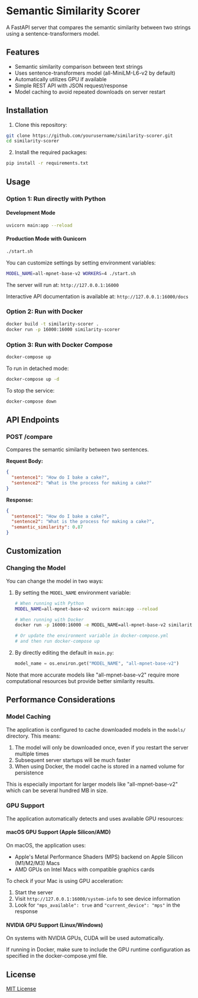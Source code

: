 # Semantic Similarity Scorer

A FastAPI server that compares the semantic similarity between two strings using a sentence-transformers model.

## Features

- Semantic similarity comparison between text strings
- Uses sentence-transformers model (all-MiniLM-L6-v2 by default)
- Automatically utilizes GPU if available
- Simple REST API with JSON request/response
- Model caching to avoid repeated downloads on server restart

## Installation

1. Clone this repository:
```bash
git clone https://github.com/yourusername/similarity-scorer.git
cd similarity-scorer
```

2. Install the required packages:
```bash
pip install -r requirements.txt
```

## Usage

### Option 1: Run directly with Python

#### Development Mode
```bash
uvicorn main:app --reload
```

#### Production Mode with Gunicorn
```bash
./start.sh
```

You can customize settings by setting environment variables:
```bash
MODEL_NAME=all-mpnet-base-v2 WORKERS=4 ./start.sh
```

The server will run at: `http://127.0.0.1:16000`

Interactive API documentation is available at: `http://127.0.0.1:16000/docs`

### Option 2: Run with Docker

```bash
docker build -t similarity-scorer .
docker run -p 16000:16000 similarity-scorer
```

### Option 3: Run with Docker Compose

```bash
docker-compose up
```

To run in detached mode:
```bash
docker-compose up -d
```

To stop the service:
```bash
docker-compose down
```

## API Endpoints

### POST /compare

Compares the semantic similarity between two sentences.

**Request Body:**
```json
{
  "sentence1": "How do I bake a cake?",
  "sentence2": "What is the process for making a cake?"
}
```

**Response:**
```json
{
  "sentence1": "How do I bake a cake?",
  "sentence2": "What is the process for making a cake?",
  "semantic_similarity": 0.87
}
```

## Customization

### Changing the Model

You can change the model in two ways:

1. By setting the `MODEL_NAME` environment variable:

   ```bash
   # When running with Python
   MODEL_NAME=all-mpnet-base-v2 uvicorn main:app --reload
   
   # When running with Docker
   docker run -p 16000:16000 -e MODEL_NAME=all-mpnet-base-v2 similarity-scorer
   
   # Or update the environment variable in docker-compose.yml
   # and then run docker-compose up
   ```

2. By directly editing the default in `main.py`:

   ```python
   model_name = os.environ.get("MODEL_NAME", "all-mpnet-base-v2")
   ```

Note that more accurate models like "all-mpnet-base-v2" require more computational resources but provide better similarity results.

## Performance Considerations

### Model Caching

The application is configured to cache downloaded models in the `models/` directory. This means:

1. The model will only be downloaded once, even if you restart the server multiple times
2. Subsequent server startups will be much faster
3. When using Docker, the model cache is stored in a named volume for persistence

This is especially important for larger models like "all-mpnet-base-v2" which can be several hundred MB in size.

### GPU Support

The application automatically detects and uses available GPU resources:

#### macOS GPU Support (Apple Silicon/AMD)

On macOS, the application uses:
- Apple's Metal Performance Shaders (MPS) backend on Apple Silicon (M1/M2/M3) Macs
- AMD GPUs on Intel Macs with compatible graphics cards

To check if your Mac is using GPU acceleration:
1. Start the server
2. Visit `http://127.0.0.1:16000/system-info` to see device information
3. Look for `"mps_available": true` and `"current_device": "mps"` in the response

#### NVIDIA GPU Support (Linux/Windows)

On systems with NVIDIA GPUs, CUDA will be used automatically.

If running in Docker, make sure to include the GPU runtime configuration as specified in the docker-compose.yml file.

## License

[MIT License](LICENSE)
